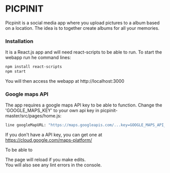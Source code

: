 # PICPINIT

Picpinit is a social media app where you upload pictures to a album based on a location. The idea is to together create albums for all your memories. 

### Installation

It is a React.js app and will need react-scripts to be able to run.
To start the webapp run he command lines:

```bash
npm install react-scripts
npm start
```

You will then access the webapp at http://localhost:3000

### Google maps API

The app requires a google maps API key to be able to function. 
Change the 'GOOGLE_MAPS_KEY' to your own api key in picpinit-master/src/pages/home.js:

```bash
line googleMapURL: "https://maps.googleapis.com/...key=GOOGLE_MAPS_API_KEY&language=en",

```
If you don't have a API key, you can get one at https://cloud.google.com/maps-platform/

To be able to 

The page will reload if you make edits.<br />
You will also see any lint errors in the console.

